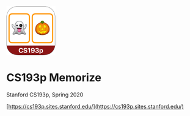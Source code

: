 <img src="other/icon.png" alt="App icon" width="128px"/>

# CS193p Memorize

Stanford CS193p, Spring 2020  

[https://cs193p.sites.stanford.edu/](https://cs193p.sites.stanford.edu/)

